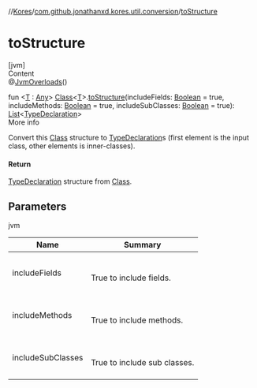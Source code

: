 //[Kores](../index.md)/[com.github.jonathanxd.kores.util.conversion](index.md)/[toStructure](to-structure.md)



# toStructure  
[jvm]  
Content  
@[JvmOverloads](https://kotlinlang.org/api/latest/jvm/stdlib/kotlin.jvm/-jvm-overloads/index.html)()  
  
fun <[T](to-structure.md) : [Any](https://kotlinlang.org/api/latest/jvm/stdlib/kotlin/-any/index.html)> [Class](https://docs.oracle.com/javase/8/docs/api/java/lang/Class.html)<[T](to-structure.md)>.[toStructure](to-structure.md)(includeFields: [Boolean](https://kotlinlang.org/api/latest/jvm/stdlib/kotlin/-boolean/index.html) = true, includeMethods: [Boolean](https://kotlinlang.org/api/latest/jvm/stdlib/kotlin/-boolean/index.html) = true, includeSubClasses: [Boolean](https://kotlinlang.org/api/latest/jvm/stdlib/kotlin/-boolean/index.html) = true): [List](https://kotlinlang.org/api/latest/jvm/stdlib/kotlin.collections/-list/index.html)<[TypeDeclaration](../com.github.jonathanxd.kores.base/-type-declaration/index.md)>  
More info  


Convert this [Class](https://docs.oracle.com/javase/8/docs/api/java/lang/Class.html) structure to [TypeDeclaration](../com.github.jonathanxd.kores.base/-type-declaration/index.md)s (first element is the input class, other elements is inner-classes).



#### Return  


[TypeDeclaration](../com.github.jonathanxd.kores.base/-type-declaration/index.md) structure from [Class](https://docs.oracle.com/javase/8/docs/api/java/lang/Class.html).



## Parameters  
  
jvm  
  
|  Name|  Summary| 
|---|---|
| <a name="com.github.jonathanxd.kores.util.conversion//toStructure/java.lang.Class[TypeParam(bounds=[kotlin.Any])]#kotlin.Boolean#kotlin.Boolean#kotlin.Boolean/PointingToDeclaration/"></a>includeFields| <a name="com.github.jonathanxd.kores.util.conversion//toStructure/java.lang.Class[TypeParam(bounds=[kotlin.Any])]#kotlin.Boolean#kotlin.Boolean#kotlin.Boolean/PointingToDeclaration/"></a><br><br>True to include fields.<br><br>
| <a name="com.github.jonathanxd.kores.util.conversion//toStructure/java.lang.Class[TypeParam(bounds=[kotlin.Any])]#kotlin.Boolean#kotlin.Boolean#kotlin.Boolean/PointingToDeclaration/"></a>includeMethods| <a name="com.github.jonathanxd.kores.util.conversion//toStructure/java.lang.Class[TypeParam(bounds=[kotlin.Any])]#kotlin.Boolean#kotlin.Boolean#kotlin.Boolean/PointingToDeclaration/"></a><br><br>True to include methods.<br><br>
| <a name="com.github.jonathanxd.kores.util.conversion//toStructure/java.lang.Class[TypeParam(bounds=[kotlin.Any])]#kotlin.Boolean#kotlin.Boolean#kotlin.Boolean/PointingToDeclaration/"></a>includeSubClasses| <a name="com.github.jonathanxd.kores.util.conversion//toStructure/java.lang.Class[TypeParam(bounds=[kotlin.Any])]#kotlin.Boolean#kotlin.Boolean#kotlin.Boolean/PointingToDeclaration/"></a><br><br>True to include sub classes.<br><br>
  
  



